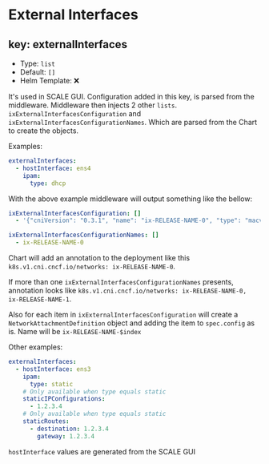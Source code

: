 # External Interfaces

## key: externalInterfaces

- Type: `list`
- Default: `[]`
- Helm Template: ❌

It's used in SCALE GUI. Configuration added in this key, is parsed from the middleware.
Middleware then injects 2 other `lists`. `ixExternalInterfacesConfiguration` and
`ixExternalInterfacesConfigurationNames`. Which are parsed from the Chart
to create the objects.

Examples:

```yaml
externalInterfaces:
  - hostInterface: ens4
    ipam:
      type: dhcp
```

With the above example middleware will output something like the bellow:

```yaml
ixExternalInterfacesConfiguration: []
  - '{"cniVersion": "0.3.1", "name": "ix-RELEASE-NAME-0", "type": "macvlan", "master": "ens4", "ipam": {"type": "dhcp"}}'

ixExternalInterfacesConfigurationNames: []
  - ix-RELEASE-NAME-0
```

Chart will add an annotation to the deployment like this
`k8s.v1.cni.cncf.io/networks: ix-RELEASE-NAME-0`.

If more than one `ixExternalInterfacesConfigurationNames` presents,
annotation looks like `k8s.v1.cni.cncf.io/networks: ix-RELEASE-NAME-0, ix-RELEASE-NAME-1`.

Also for each item in `ixExternalInterfacesConfiguration` will create a
`NetworkAttachmentDefinition` object and adding the item to `spec.config` as is.
Name will be `ix-RELEASE-NAME-$index`

Other examples:

```yaml
externalInterfaces:
  - hostInterface: ens3
    ipam:
      type: static
    # Only available when type equals static
    staticIPConfigurations:
      - 1.2.3.4
    # Only available when type equals static
    staticRoutes:
      - destination: 1.2.3.4
        gateway: 1.2.3.4
```

`hostInterface` values are generated from the SCALE GUI
